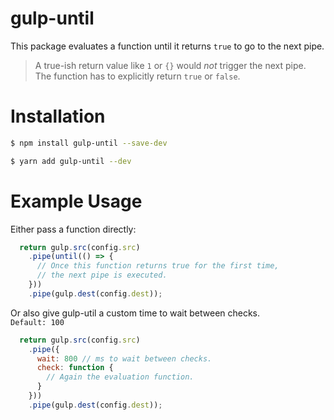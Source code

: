 # gulp-until

This package evaluates a function until it returns `true` to go to the next pipe.  

> A true-ish return value like `1` or `{}` would *not* trigger the next pipe.  
> The function has to explicitly return `true` or `false`.

# Installation

```sh
$ npm install gulp-until --save-dev
```

```sh
$ yarn add gulp-until --dev
```

# Example Usage

Either pass a function directly:

```js
  return gulp.src(config.src)
    .pipe(until(() => {
      // Once this function returns true for the first time,
      // the next pipe is executed.
    }))
    .pipe(gulp.dest(config.dest));
```

Or also give gulp-util a custom time to wait between checks.  
`Default: 100`

```js
  return gulp.src(config.src)
    .pipe({
      wait: 800 // ms to wait between checks.
      check: function {
        // Again the evaluation function.
      }
    }))
    .pipe(gulp.dest(config.dest));
```

